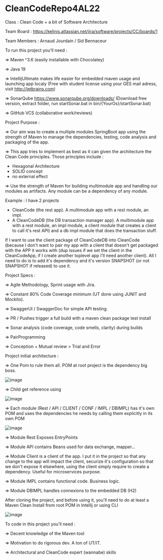 # CleanCodeRepo4AL22

Class :
Clean Code + a bit of Software Architecture

Team Board :
https://kelinis.atlassian.net/jira/software/projects/CC/boards/1

Team Members :
Arnaud Jourdain / Sid Bennaceur

To run this project you'll need :

=> Maven ^3.6 (easily installable with Chocolatey)

=> Java 19

=> IntellijUltimate makes life easier for embedded maven usage and launching app localy (Free with student license using your GES mail adress, visit http://jetbrains.com)

=> SonarQube https://www.sonarqube.org/downloads/ (Download free version, extract folder, run startSonar.bat in bin/{YourOs}/startSonar.bat)

=> GitHub VCS (collaborative work/reviews)

Project Purpose :

=> Our aim was to create a multiple modules SpringBoot app using the strength of Maven to manage the dependencies, testing, code analysis and packaging of the app.

=> This app tries to implement as best as it can given the architecture the Clean Code principles. Those principles include :
- Hexagonal Architecture
- SOLID concept
- no external effect

=> Use the strength of Maven for building multimodule app and handling our modules as artifacts. Any module can be a dependency of any module.

Example :
I have 2 projects 
- CleanCode (the rest app). A multimodule app with a rest module, an impl.
- A CleanCodeDB (the DB transaction manager app). A multimodule app with a rest module, an impl module, a client module that creates a client to call it's rest API) and a db impl module that does the transaction stuff.

If I want to use the client package of CleanCodeDB into CleanCode (because I don't want to pair my app with a client that doesn't get packaged with the APP it works with (dup issues if we set the client in the CleanCodeApp, if I create another toplevel app I'll need another client). All I need to do is to add it's dependency and it's version SNAPSHOT (or not SNAPSHOT if released) to use it.


Project Specs :

=> Agile Methodology, Sprint usage with Jira.

=> Constant 80% Code Coverage minimum (UT done using JUNIT and Mockito).

=> SwaggerUI / SwaggerDoc for simple API testing.

=> PR / Pushes trigger a full build with a maven clean package test install

=> Sonar analysis (code coverage, code smells, clarity) during builds

=> PairProgramming

=> Conception + Mutual review > Trial and Error

Project initial architecture :

=> One Pom to rule them all. POM at root project is the dependency big boss.

![image](https://user-images.githubusercontent.com/39587466/196554650-c5e63bbf-f874-4457-8d1a-aee3ec1d9cbe.png)

=> Child get reference using 

![image](https://user-images.githubusercontent.com/39587466/196554737-5c6c4ce7-09c6-4bdb-a98c-5f1782671092.png)

=> Each module (Rest / API / CLIENT / CONF / IMPL / DBIMPL) has it's own POM and uses the dependencies he needs by calling them explicitly in its own POM

![image](https://user-images.githubusercontent.com/39587466/196554940-eb93fc9a-b2a5-4d6a-a428-4da1cf4325b0.png)

=> Module Rest Exposes EntryPoints

=> Module API contains Beans used for data exchange, mapper...

=> Module Client is a client of the app. I put it in the project so that any change to the app will impact the client, securize it's configuration so that we don't expose it elsewhere, using the client simply require to create a dependency. Useful for microservices purpose.

=> Module IMPL contains functional code. Business logic.

=> Module DBIMPL handles connexions to the embedded DB (H2)

After cloning the project, and before using it, you'll need to do at least a Maven Clean Install from root POM in Intellij or using CLI

![image](https://user-images.githubusercontent.com/39587466/196553314-efa3b514-b1ec-4d46-ab1c-7a3bec59cfed.png)


To code in this project you'll need :

=> Decent knowledge of the Maven tool

=> Motivation to do rigorous dev. A ton of UT/IT.

=> Architectural and CleanCode expert (wannabe) skills
